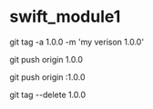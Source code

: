 # swift_module1
git tag -a 1.0.0 -m 'my verison 1.0.0'

git push origin 1.0.0


git push origin :1.0.0

git tag --delete 1.0.0

